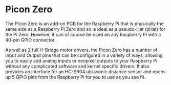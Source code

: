 <!--
---
name: Picon Zero
class: board
type: motor
formfactor: pHAT
manufacturer: 4tronix
description: A robot controller board for the Raspberry Pi
url: http://4tronix.co.uk/piconzero/
buy: http://4tronix.co.uk/store/index.php?rt=product/product&product_id=552
image: '4tronix-picon-zero.png'
pincount: 40
eeprom: no
power:
  '2':
ground:
  '6':
  '9':
  '14':
  '20':
  '25':
  '30':
  '34':
  '39':
pin:
  '3':
    mode: i2c
  '5':
    mode: i2c
  '38':
    name: Ultrasonic
    mode: input/output
i2c:
  '0x22':
    name: PiconZero
    device: ATMega328
-->
# Picon Zero

The Picon Zero is an add-on PCB for the Raspberry Pi that is physically the same size as a Raspberry Pi Zero and so is ideal as a pseudo-Hat (pHat) for the Pi Zero. However, it can of course be used on any Raspberry Pi with a 40-pin GPIO connector.

As well as 2 full H-Bridge motor drivers, the Picon Zero has a number of Input and Output pins that can be configured in a variety of ways, allowing you to easily add analog inputs or neopixel outputs to your Raspberry Pi without any complicated software and kernel specific drivers. It also provides an interface for an HC-SR04 ultrasonic distance sensor and opens up 5 GPIO pins from the Raspberry Pi for you to use as you see fit.
